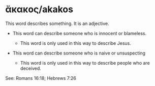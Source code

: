 # ἄκακος/akakos
This word describes something. It is an adjective.

* This word can describe someone who is innocent or blameless.
    * This word is only used in this way to describe Jesus.


* This word can describe someone who is naive or unsuspecting
    * This word is only used in this way to describe people who are deceived. 

See: Romans 16:18; Hebrews 7:26
